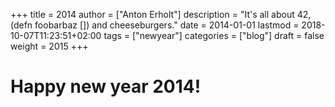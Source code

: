 +++
title = 2014
author = ["Anton Erholt"]
description = "It's all about 42, (defn foobarbaz []) and cheeseburgers."
date = 2014-01-01
lastmod = 2018-10-07T11:23:51+02:00
tags = ["newyear"]
categories = ["blog"]
draft = false
weight = 2015
+++

<h1>Happy new year 2014!</h1>
